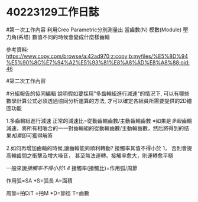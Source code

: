 # 40223129工作日誌

#第一次工作內容
利用Creo Parametric分別測量出
當齒數(N) 模數(Module) 壓力角(系塔)
數值不同的時候會變成什麼樣齒輪

參考資料:
https://www.copy.com/browse/a:42ad970;z:copy;b:myfiles/%E5%8D%94%E5%90%8C%E7%94%A2%E5%93%81%E8%A8%AD%E8%A8%88;oid:46

#第二次工作內容





#分組報告的協同編輯
說明假如要採用"多齒輪組進行減速"的情況下,
可以有哪些數學計算公式必須透過協同分析運算的方法,
才可以確定各組員所需要提供的2D繪圖功能

1.多齒輪組進行減速
正常的減速比=從動齒輪齒數/主動齒輪齒數
※如果是*多級*齒輪減速，將所有相嚙合的一一對齒輪組的從動輪齒數/主動輪齒數，然后將得到的结果*相乘*即可獲得解答 


2.如何再增加齒輪的時候,讓齒輪能夠順利轉動?
接觸率其值不得小於 1，
否則會提高輪齒間之衝擊及增大噪音，
甚至無法運轉。接觸率愈大，則運轉愈平穩

一般來說*接觸率不得小於1.4*
接觸率(接觸比)=作用弧/周節

作用弧=SA
*S=弧長 A=面積

周節=拍D/T
    =拍M
*D=節徑 T=齒數

